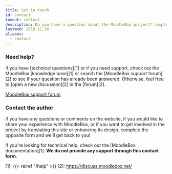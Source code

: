 ```yaml
---
title: Get in touch
id: contact
layout: contact
description: Do you have a question about the MoodleBox project? complete the form and we'll get back to you
lastmod: 2018-11-16
aliases:
  - contact
---
```


### Need help?

If you have [technical questions][1] or if you need support, check out the MoodleBox [knowledge base][1] or search the [MoodleBox support forum][2] to see if your question has already been answered. Otherwise, feel free to [open a new discussion][2] in the [forum][2].

<p class="text-center"><a href="https://discuss.moodlebox.net/" class="btn btn-template-main btn-lg">MoodleBox support forum</a></p>

### Contact the author

If you have any questions or comments on the website, if you would like to share your experience with MoodleBox, or if you want to get involved in the project by translating this site or enhancing its design, complete the opposite form and we'll get back to you!

If you're looking for technical help, check out the [MoodleBox documentation][1]. __We do not provide any support through this contact form__.

 [1]: {{< relref "/help" >}}
 [2]: https://discuss.moodlebox.net/
